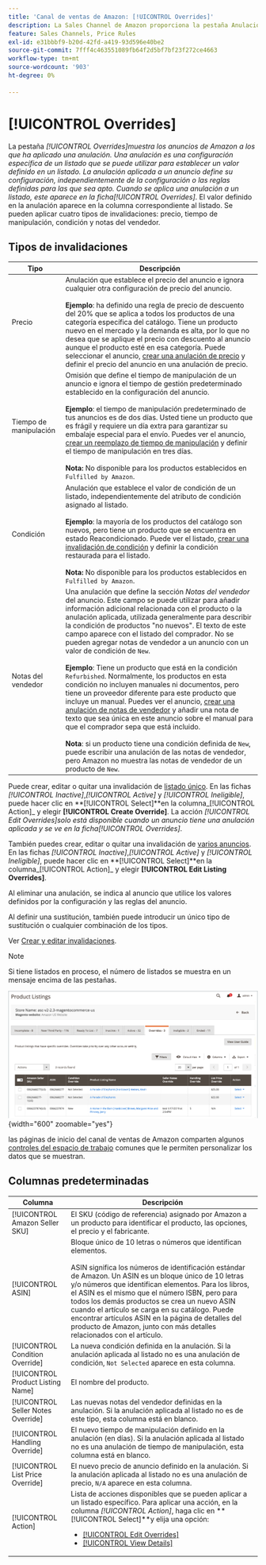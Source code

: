 ```yaml
---
title: 'Canal de ventas de Amazon: [!UICONTROL Overrides]'
description: La Sales Channel de Amazon proporciona la pestaña Anulaciones para ayudarle a identificar y administrar cómo aplica las anulaciones en los anuncios de Amazon.
feature: Sales Channels, Price Rules
exl-id: e31bbbf9-b20d-42fd-a419-93d596e40be2
source-git-commit: 7fff4c463551089fb64f2d5bf7bf23f272ce4663
workflow-type: tm+mt
source-wordcount: '903'
ht-degree: 0%

---
```


# [!UICONTROL Overrides]

La pestaña _[!UICONTROL Overrides]_muestra los anuncios de Amazon a los que ha aplicado una anulación. Una anulación es una configuración específica de un listado que se puede utilizar para establecer un valor definido en un listado. La anulación aplicada a un anuncio define su configuración, independientemente de la configuración o las reglas definidas para las que sea apto. Cuando se aplica una anulación a un listado, este aparece en la ficha_[!UICONTROL Overrides]_. El valor definido en la anulación aparece en la columna correspondiente al listado. Se pueden aplicar cuatro tipos de invalidaciones: precio, tiempo de manipulación, condición y notas del vendedor.

## Tipos de invalidaciones

| Tipo | Descripción |
|---------------|----------------------------------------------------------------------------------------------------------------------------------------------------------------------------------------------------------------------------------------------------------------------------------------------------------------------------------------------------------------------------------------------------------------------------------------------------------------------------------------------------------------------------------------------------------------------------------------------------------------------------------------------------------------------------------------------------------------------------------------------------------------------------------------------------------------------------------------------------------------------------------------------------------------------------------------------------------------------------------------------------------------------------------|
| Precio | Anulación que establece el precio del anuncio e ignora cualquier otra configuración de precio del anuncio. <br><br>**Ejemplo**: ha definido una regla de precio de descuento del 20% que se aplica a todos los productos de una categoría específica del catálogo. Tiene un producto nuevo en el mercado y la demanda es alta, por lo que no desea que se aplique el precio con descuento al anuncio aunque el producto esté en esa categoría. Puede seleccionar el anuncio, [crear una anulación de precio](./creating-editing-overrides.md#edit-override-single-listing) y definir el precio del anuncio en una anulación de precio. |
| Tiempo de manipulación | Omisión que define el tiempo de manipulación de un anuncio e ignora el tiempo de gestión predeterminado establecido en la configuración del anuncio.<br><br>**Ejemplo**: el tiempo de manipulación predeterminado de tus anuncios es de dos días. Usted tiene un producto que es frágil y requiere un día extra para garantizar su embalaje especial para el envío. Puedes ver el anuncio, [crear un reemplazo de tiempo de manipulación](./creating-editing-overrides.md#edit-override-single-listing) y definir el tiempo de manipulación en tres días.<br><br>**Nota:** No disponible para los productos establecidos en `Fulfilled by Amazon`. |
| Condición | Anulación que establece el valor de condición de un listado, independientemente del atributo de condición asignado al listado.<br><br>**Ejemplo**: la mayoría de los productos del catálogo son nuevos, pero tiene un producto que se encuentra en estado Reacondicionado. Puede ver el listado, [crear una invalidación de condición](./creating-editing-overrides.md#edit-override-single-listing) y definir la condición restaurada para el listado.<br><br>**Nota:** No disponible para los productos establecidos en `Fulfilled by Amazon`. |
| Notas del vendedor | Una anulación que define la sección _Notas del vendedor_ del anuncio. Este campo se puede utilizar para añadir información adicional relacionada con el producto o la anulación aplicada, utilizada generalmente para describir la condición de productos &quot;no nuevos&quot;. El texto de este campo aparece con el listado del comprador. No se pueden agregar notas de vendedor a un anuncio con un valor de condición de `New`. <br><br>**Ejemplo**: Tiene un producto que está en la condición `Refurbished`. Normalmente, los productos en esta condición no incluyen manuales ni documentos, pero tiene un proveedor diferente para este producto que incluye un manual. Puedes ver el anuncio, [crear una anulación de notas de vendedor](./creating-editing-overrides.md#edit-override-single-listing) y añadir una nota de texto que sea única en este anuncio sobre el manual para que el comprador sepa que está incluido.<br><br>**Nota**: si un producto tiene una condición definida de `New`, puede escribir una anulación de las notas de vendedor, pero Amazon no muestra las notas de vendedor de un producto de `New`. |

Puede crear, editar o quitar una invalidación de [listado único](./creating-editing-overrides.md#edit-override-single-listing). En las fichas _[!UICONTROL Inactive]_,_[!UICONTROL Active]_ y _[!UICONTROL Ineligible]_, puede hacer clic en **[!UICONTROL Select]**en la columna_[!UICONTROL Action]_ y elegir **[!UICONTROL Create Override]**. La acción _[!UICONTROL Edit Overrides]_solo está disponible cuando un anuncio tiene una anulación aplicada y se ve en la ficha_[!UICONTROL Overrides]_.

También puedes crear, editar o quitar una invalidación de [varios anuncios](./creating-editing-overrides.md#edit-override-multiple-listings). En las fichas _[!UICONTROL Inactive]_,_[!UICONTROL Active]_ y _[!UICONTROL Ineligible]_, puede hacer clic en **[!UICONTROL Select]**en la columna_[!UICONTROL Action]_ y elegir **[!UICONTROL Edit Listing Overrides]**.

Al eliminar una anulación, se indica al anuncio que utilice los valores definidos por la configuración y las reglas del anuncio.

Al definir una sustitución, también puede introducir un único tipo de sustitución o cualquier combinación de los tipos.

Ver [Crear y editar invalidaciones](./creating-editing-overrides.md).

>[!NOTE]
>
>Si tiene listados en proceso, el número de listados se muestra en un mensaje encima de las pestañas.

![Pestaña Invalidaciones](assets/amazon-overrides.png){width="600" zoomable="yes"}

las páginas de inicio del canal de ventas de Amazon comparten algunos [controles del espacio de trabajo](./workspace-controls.md) comunes que le permiten personalizar los datos que se muestran.

## Columnas predeterminadas

| Columna | Descripción |
|------------------------------------|------------------------------------------------------------------------------------------------------------------------------------------------------------------------------------------------------------------------------------------------------------------------------------------------------------------------------------------------------------------------------------------------------------------------------------------------------------------------------------|
| [!UICONTROL Amazon Seller SKU] | El SKU (código de referencia) asignado por Amazon a un producto para identificar el producto, las opciones, el precio y el fabricante. |
| [!UICONTROL ASIN] | Bloque único de 10 letras o números que identifican elementos.<br><br>ASIN significa los números de identificación estándar de Amazon. Un ASIN es un bloque único de 10 letras y/o números que identifican elementos. Para los libros, el ASIN es el mismo que el número ISBN, pero para todos los demás productos se crea un nuevo ASIN cuando el artículo se carga en su catálogo. Puede encontrar artículos ASIN en la página de detalles del producto de Amazon, junto con más detalles relacionados con el artículo. |
| [!UICONTROL Condition Override] | La nueva condición definida en la anulación. Si la anulación aplicada al listado no es una anulación de condición, `Not Selected` aparece en esta columna. |
| [!UICONTROL Product Listing Name] | El nombre del producto. |
| [!UICONTROL Seller Notes Override] | Las nuevas notas del vendedor definidas en la anulación. Si la anulación aplicada al listado no es de este tipo, esta columna está en blanco. |
| [!UICONTROL Handling Override] | El nuevo tiempo de manipulación definido en la anulación (en días). Si la anulación aplicada al listado no es una anulación de tiempo de manipulación, esta columna está en blanco. |
| [!UICONTROL List Price Override] | El nuevo precio de anuncio definido en la anulación. Si la anulación aplicada al listado no es una anulación de precio, `N/A` aparece en esta columna. |
| [!UICONTROL Action] | Lista de acciones disponibles que se pueden aplicar a un listado específico. Para aplicar una acción, en la columna _[!UICONTROL Action]_, haga clic en **[!UICONTROL Select]**y elija una opción:<ul><li>[[!UICONTROL Edit Overrides]](./creating-editing-overrides.md#edit-override-single-listing)</li><li>[[!UICONTROL View Details]](./product-listing-details.md)</li></ul> |
